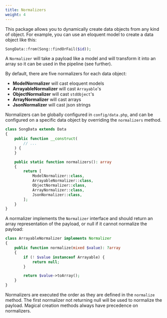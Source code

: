 ```yaml
---
title: Normalizers
weight: 4
---
```


This package allows you to dynamically create data objects from any kind of object. For example, you can use an
eloquent model to create a data object like this:

```php
SongData::from(Song::findOrFail($id));
```

A `Normalizer` will take a payload like a model and will transform it into an array so it can be used in the pipeline (see further).

By default, there are five normalizers for each data object:

- **ModelNormalizer** will cast eloquent models
- **ArrayableNormalizer** will cast `Arrayable`'s
- **ObjectNormalizer** will cast `stdObject`'s
- **ArrayNormalizer** will cast arrays
- **JsonNormalizer** will cast json strings

Normalizers can be globally configured in `config/data.php`, and can be configured on a specific data object by overriding the `normalizers` method.

```php
class SongData extends Data
{
    public function __construct(
        // ...
    ) {
    }

    public static function normalizers(): array
    {
        return [
            ModelNormalizer::class,
            ArrayableNormalizer::class,
            ObjectNormalizer::class,
            ArrayNormalizer::class,
            JsonNormalizer::class,
        ];
    }
}
```

A normalizer implements the `Normalizer` interface and should return an array representation of the payload, or null if it cannot normalize the payload:

```php
class ArrayableNormalizer implements Normalizer
{
    public function normalize(mixed $value): ?array
    {
        if (! $value instanceof Arrayable) {
            return null;
        }

        return $value->toArray();
    }
}
```

Normalizers are executed the order as they are defined in the `normalize` method. The first normalizer not returning null will be used to normalize the payload. Magical creation methods always have precedence on normalizers.
